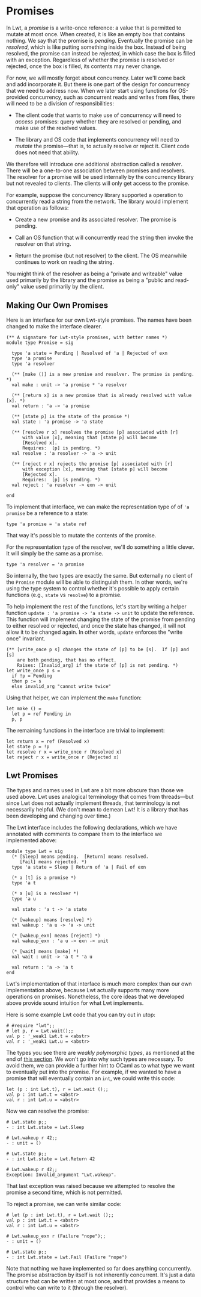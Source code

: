 # Promises

In Lwt, a *promise* is a write-once reference: a value that is permitted
to mutate at most once.  When created, it is like an empty box that
contains nothing.  We say that the promise is *pending*. Eventually the
promise can be *resolved*, which is like putting something inside the
box.  Instead of being resolved, the promise can instead be *rejected*,
in which case the box is filled with an exception. Regardless of whether
the promise is resolved or rejected, once the box is filled, its
contents may never change.

For now, we will mostly forget about concurrency.  Later we'll come back
and add incorporate it.  But there is one part of the design for
concurrency that we need to address now.  When we later start
using functions for OS-provided concurrency, such as concurrent
reads and writes from files, there will need to be a division
of responsibilities:

* The client code that wants to make use of concurrency will need
  to *access* promises: query whether they are resolved or pending,
  and make use of the resolved values.

* The library and OS code that implements concurrency will need
  to *mutate* the promise&mdash;that is, to actually resolve or reject it.
  Client code does not need that ability.
  
We therefore will introduce one additional abstraction called
a *resolver*.  There will be a one-to-one association between promises
and resolvers.  The resolver for a promise will be used internally
by the concurrency library but not revealed to clients.  The clients
will only get access to the promise.

For example, suppose the concurrency library supported a operation
to concurrently read a string from the network.  The library would 
implement that operation as follows:

* Create a new promise and its associated resolver.  The promise is
  pending.
  
* Call an OS function that will concurrently read the string then
  invoke the resolver on that string.
  
* Return the promise (but not resolver) to the client.  The OS
  meanwhile continues to work on reading the string.
  
You might think of the resolver as being a "private and writeable" value
used primarily by the library and the promise as being a "public and
read-only" value used primarily by the client.

## Making Our Own Promises

Here is an interface for our own Lwt-style promises.  The names have
been changed to make the interface clearer.
```
(** A signature for Lwt-style promises, with better names *)
module type Promise = sig

  type 'a state = Pending | Resolved of 'a | Rejected of exn
  type 'a promise
  type 'a resolver

  (** [make ()] is a new promise and resolver. The promise is pending. *)
  val make : unit -> 'a promise * 'a resolver

  (** [return x] is a new promise that is already resolved with value [x]. *)
  val return : 'a -> 'a promise

  (** [state p] is the state of the promise *)
  val state : 'a promise -> 'a state

  (** [resolve r x] resolves the promise [p] associated with [r]
      with value [x], meaning that [state p] will become 
      [Resolved x].
      Requires:  [p] is pending. *)
  val resolve : 'a resolver -> 'a -> unit

  (** [reject r x] rejects the promise [p] associated with [r]
      with exception [x], meaning that [state p] will become
      [Rejected x].
      Requires:  [p] is pending. *)
  val reject : 'a resolver -> exn -> unit

end
```

To implement that interface, we can make the representation type of
of `'a promise` be a reference to a state:
```
type 'a promise = 'a state ref
```
That way it's possible to mutate the contents of the promise.

For the representation type of the resolver, we'll do something
a little clever.  It will simply be the same as a promise.
```
type 'a resolver = 'a promise
```
So internally, the two types are exactly the same.  But externally
no client of the `Promise` module will be able to distinguish them.
In other words, we're using the type system to control whether
it's possible to apply certain functions (e.g., `state` vs `resolve`)
to a promise.

To help implement the rest of the functions, let's start by
writing a helper function `update : 'a promise -> 'a state -> unit`
to update the reference.  This function will implement changing
the state of the promise from pending to either resolved or rejected,
and once the state has changed, it will not allow it to be changed
again.  In other words, `update` enforces the "write once" invariant.
```
(** [write_once p s] changes the state of [p] to be [s].  If [p] and [s]
    are both pending, that has no effect.
    Raises: [Invalid_arg] if the state of [p] is not pending. *)
let write_once p s = 
  if !p = Pending
  then p := s
  else invalid_arg "cannot write twice"
```

Using that helper, we can implement the `make` function:
```
let make () = 
  let p = ref Pending in
  p, p
```

The remaining functions in the interface are trivial to implement:
```
let return x = ref (Resolved x)
let state p = !p
let resolve r x = write_once r (Resolved x)
let reject r x = write_once r (Rejected x)  
```

## Lwt Promises

The types and names used in Lwt are a bit more obscure than those we
used above.  Lwt uses analogical terminology that comes from
threads&mdash;but since Lwt does not actually implement threads, that
terminology is not necessarily helpful. (We don't mean to demean Lwt!
It is a library that has been developing and changing over time.)

The Lwt interface includes the following declarations, which
we have annotated with comments to compare them to the interface
we implemented above:
```
module type Lwt = sig
  (* [Sleep] means pending.  [Return] means resolved.
     [Fail] means rejected. *)
  type 'a state = Sleep | Return of 'a | Fail of exn
  
  (* a [t] is a promise *)
  type 'a t
  
  (* a [u] is a resolver *)
  type 'a u

  val state : 'a t -> 'a state
  
  (* [wakeup] means [resolve] *)
  val wakeup : 'a u -> 'a -> unit
  
  (* [wakeup_exn] means [reject] *)
  val wakeup_exn : 'a u -> exn -> unit
  
  (* [wait] means [make] *)
  val wait : unit -> 'a t * 'a u
  
  val return : 'a -> 'a t
end
```

Lwt's implementation of that interface is much more complex
than our own implementation above, because Lwt actually supports
many more operations on promises.  Nonetheless, the core ideas
that we developed above provide sound intuition for what Lwt
implements.

Here is some example Lwt code that you can try out in utop:
```
# #require "lwt";;
# let p, r = Lwt.wait();;
val p : '_weak1 Lwt.t = <abstr>
val r : '_weak1 Lwt.u = <abstr>
```

The types you see there are *weakly polymorphic types*, as mentioned at
the end of [this section](ex_mutable_stack.html). We won't go into why
such types are necessary.  To avoid them, we can provide a further
hint to OCaml as to what type we want to eventually put into the promise.
For example, if we wanted to have a promise that will eventually contain
an `int`, we could write this code:
```
let (p : int Lwt.t), r = Lwt.wait ();;
val p : int Lwt.t = <abstr>
val r : int Lwt.u = <abstr>
```

Now we can resolve the promise:
```
# Lwt.state p;;
- : int Lwt.state = Lwt.Sleep

# Lwt.wakeup r 42;;
- : unit = ()

# Lwt.state p;;
- : int Lwt.state = Lwt.Return 42

# Lwt.wakeup r 42;;
Exception: Invalid_argument "Lwt.wakeup".
```

That last exception was raised because we attempted to resolve
the promise a second time, which is not permitted.

To reject a promise, we can write similar code:
```
# let (p : int Lwt.t), r = Lwt.wait ();;
val p : int Lwt.t = <abstr>
val r : int Lwt.u = <abstr>

# Lwt.wakeup_exn r (Failure "nope");;
- : unit = ()

# Lwt.state p;;
- : int Lwt.state = Lwt.Fail (Failure "nope")
```

Note that nothing we have implemented so far does anything concurrently.
The promise abstraction by itself is not inherently concurrent.  It's
just a data structure that can be written at most once, and that provides
a means to control who can write to it (through the resolver).
